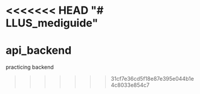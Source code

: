 <<<<<<< HEAD
"# LLUS_mediguide" 
=======
# api_backend
practicing backend
>>>>>>> 31cf7e36cd5f18e87e395e044b1e4c8033e854c7
